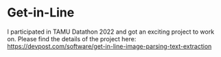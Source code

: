 # Get-in-Line

I participated in TAMU Datathon 2022 and got an exciting project to work on. Please find the details of the project here: https://devpost.com/software/get-in-line-image-parsing-text-extraction
